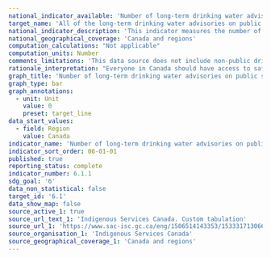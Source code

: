 ```yaml
---
national_indicator_available: 'Number of long-term drinking water advisories on public systems on reserves'
target_name: 'All of the long-term drinking water advisories on public systems on reserve are to be resolved'
national_indicator_description: 'This indicator measures the number of long-term drinking water advisories on public systems in First Nations communities. Drinking water advisories are issued to warn people to not drink water that may be unsafe or is known to not be safe based on water quality test results.'
national_geographical_coverage: 'Canada and regions'
computation_calculations: "Not applicable"
computation_units: Number
comments_limitations: 'This data source does not include non-public drinking water systems on reserves and is limited to communities south of the 60th parallel.'
rationale_interpretation: "Everyone in Canada should have access to safe, clean drinking water. The Government of Canada is working with First Nations communities to: improve water infrastructure on reserves; end long-term drinking water advisories on public systems on reserves; prevent short-term advisories from becoming long-term."
graph_title: 'Number of long-term drinking water advisories on public systems on reserve'
graph_type: bar
graph_annotations:
  - unit: Unit
    value: 0
    preset: target_line
data_start_values:
  - field: Region
    value: Canada
indicator_name: 'Number of long-term drinking water advisories on public systems on reserves'
indicator_sort_order: 06-01-01
published: true
reporting_status: complete
indicator_number: 6.1.1
sdg_goal: '6'
data_non_statistical: false
target_id: '6.1'
data_show_map: false
source_active_1: true
source_url_text_1: 'Indigenous Services Canada. Custom tabulation'
source_url_1: 'https://www.sac-isc.gc.ca/eng/1506514143353/1533317130660'
source_organisation_1: 'Indigenous Services Canada'
source_geographical_coverage_1: 'Canada and regions'
---
```

